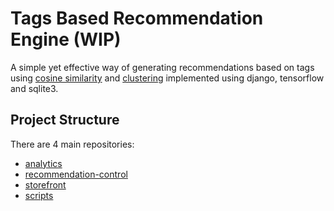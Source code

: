 # Tags Based Recommendation Engine (WIP)
A simple yet effective way of generating recommendations based on tags using [cosine similarity](docs/cosine_similarity.md) and [clustering](docs/clustering.md) implemented using django, tensorflow and sqlite3.

## Project Structure
There are 4 main repositories: 
- [analytics]()
- [recommendation-control]()
- [storefront]()
- [scripts]()
